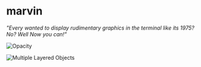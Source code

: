 # marvin
*"Every wanted to display rudimentary graphics in the terminal like its 1975? No? Well Now you can!"*

![Opacity](https://imgur.com/8c10x9A " ")

![Multiple Layered Objects](https://imgur.com/cQYMjy1 " ")
